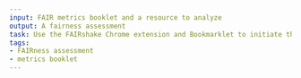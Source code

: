 ```yaml
---
input: FAIR metrics booklet and a resource to analyze
output: A fairness assessment
task: Use the FAIRshake Chrome extension and Bookmarklet to initiate the FAIR assessment of a digital object.
tags:
- FAIRness assessment
- metrics booklet
---
```

